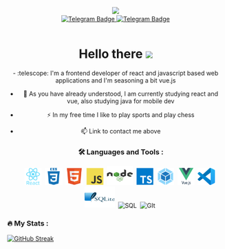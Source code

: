 <div id="header" align="center">

<div align="center">
    <img src="https://media.giphy.com/media/M9gbBd9nbDrOTu1Mqx/giphy.gif" width="100"/>
  
</div>
    
<div id="badges">
    <a href="https://t.me/Either_with_him_son_or_on_him">
  <img src="https://img.shields.io/badge/telegram-blue?style=for-the-badge&logo=telegram&logoColor=white" alt="Telegram Badge"/>
         </a>    
<a href="mailto:copilow.nikita.job@yandex.ru"><img src="https://img.shields.io/badge/email-blue?style=for-the-badge&logoColor=white" alt="Telegram Badge"/></a>
</div>
   
<img src="https://komarev.com/ghpvc/?username=Justalegend1&style=flat-square&color=blue" alt=""/>
<h1>
 Hello there
  <img src="https://media.giphy.com/media/hvRJCLFzcasrR4ia7z/giphy.gif" width="30px"/>
</h1>
- :telescope: I'm a frontend developer of react and javascript based web applications and I'm seasoning a bit vue.js

- :seedling: As you have already understood, I am currently studying react and vue, also studying java for mobile dev

- :zap: In my free time I like to play sports and play chess

- :mailbox: Link to contact me above
  ### :hammer_and_wrench: Languages and Tools : <div>
  <img src="https://github.com/devicons/devicon/blob/master/icons/react/react-original-wordmark.svg" title="React" alt="React" width="40" height="40"/>&nbsp;
  <img src="https://github.com/devicons/devicon/blob/master/icons/css3/css3-plain-wordmark.svg"  title="CSS3" alt="CSS" width="40" height="40"/>&nbsp;
  <img src="https://github.com/devicons/devicon/blob/master/icons/html5/html5-original.svg" title="HTML5" alt="HTML" width="40" height="40"/>&nbsp;
  <img src="https://github.com/devicons/devicon/blob/master/icons/javascript/javascript-original.svg" title="JavaScript" alt="JavaScript" width="40" height="40"/>&nbsp;
  <img src="https://github.com/devicons/devicon/blob/master/icons/nodejs/nodejs-original-wordmark.svg" title="NodeJS" alt="NodeJS" width="60" height="45"/>&nbsp;
  <img src="https://github.com/devicons/devicon/blob/master/icons/typescript/typescript-plain.svg" title="TypeScript" alt="TypeScript" width="40" height="40"/>&nbsp;
  <img src="https://github.com/devicons/devicon/blob/55609aa5bd817ff167afce0d965585c92040787a/icons/webpack/webpack-original.svg" title="Webpack" alt="Webpack" width="40" height="40"/>&nbsp;
  <img src="https://github.com/devicons/devicon/blob/master/icons/vuejs/vuejs-original-wordmark.svg" title="Vue.js" alt="Vue.js" width="40" height="40"/>&nbsp;
  <img src="https://github.com/devicons/devicon/blob/master/icons/vscode/vscode-original.svg" title="VS Code" alt="VS Code" width="40" height="40"/>&nbsp;
  <img src="https://github.com/devicons/devicon/blob/master/icons/sqlite/sqlite-original-wordmark.svg" title="SQLite" alt="VS Code" width="70" height="50"/>&nbsp;
  <img src="https://cdn-icons-png.flaticon.com/512/603/603201.png" title="SQL" alt="SQL" width="40" height="40"/>&nbsp;
  <img src="https://git-scm.com/images/logo@2x.png" title="GIT" alt="GIt" width="90" height="40"/>&nbsp;
    </div>
  
  ### :fire: My Stats : 
  [![GitHub Streak](http://github-readme-streak-stats.herokuapp.com?user=Justalegend1&theme=merko&hide_border=true&date_format=j%20M%5B%20Y%5D)](https://git.io/streak-stats)
